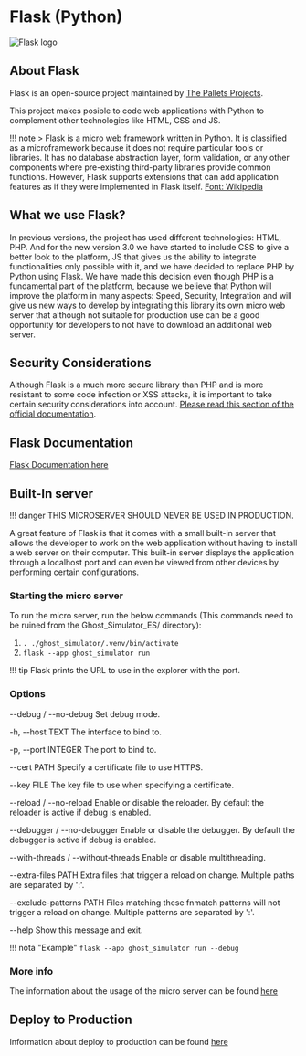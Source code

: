# Flask (Python)
![Flask logo](https://flask.palletsprojects.com/en/3.0.x/_images/flask-horizontal.png)
## About Flask

Flask is an open-source project maintained by [The Pallets Projects](https://palletsprojects.com).

This project makes posible to code web applications with Python to complement other technologies like HTML, CSS and JS.

!!! note
    > Flask is a micro web framework written in Python. It is classified as a microframework because it does not require particular tools or libraries. It has no database abstraction layer, form validation, or any other components where pre-existing third-party libraries provide common functions. However, Flask supports extensions that can add application features as if they were implemented in Flask itself.
    [Font: Wikipedia](https://en.wikipedia.org/wiki/Flask_(web_framework))

## What we use Flask?

In previous versions, the project has used different technologies: HTML, PHP. And for the new version 3.0 we have started to include CSS to give a better look to the platform, JS that gives us the ability to integrate functionalities only possible with it, and we have decided to replace PHP by Python using Flask. We have made this decision even though PHP is a fundamental part of the platform, because we believe that Python will improve the platform in many aspects: Speed, Security, Integration and will give us new ways to develop by integrating this library its own micro web server that although not suitable for production use can be a good opportunity for developers to not have to download an additional web server.

## Security Considerations

Although Flask is a much more secure library than PHP and is more resistant to some code infection or XSS attacks, it is important to take certain security considerations into account. [Please read this section of the official documentation](https://flask.palletsprojects.com/en/3.0.x/security/).

## Flask Documentation

[Flask Documentation here](https://flask.palletsprojects.com/en/3.0.x/)

## Built-In server

!!! danger
    THIS MICROSERVER SHOULD NEVER BE USED IN PRODUCTION.

A great feature of Flask is that it comes with a small built-in server that allows the developer to work on the web application without having to install a web server on their computer.
This built-in server displays the application through a localhost port and can even be viewed from other devices by performing certain configurations.

### Starting the micro server

To run the micro server, run the below commands (This commands need to be ruined from the Ghost_Simulator_ES/ directory):

1. `. ./ghost_simulator/.venv/bin/activate`
2. `flask --app ghost_simulator run`

!!! tip
    Flask prints the URL to use in the explorer with the port.

### Options

--debug / --no-debug            Set debug mode.

-h, --host TEXT                 The interface to bind to.

-p, --port INTEGER              The port to bind to.

--cert PATH                     Specify a certificate file to use HTTPS.

--key FILE                      The key file to use when specifying a certificate.

--reload / --no-reload          Enable or disable the reloader. By default the reloader is active if debug is enabled.

--debugger / --no-debugger      Enable or disable the debugger. By default the debugger is active if debug is enabled.

--with-threads / --without-threads Enable or disable multithreading.

--extra-files PATH              Extra files that trigger a reload on change. Multiple paths are separated by ':'.

--exclude-patterns PATH         Files matching these fnmatch patterns will not trigger a reload on change. Multiple patterns are separated by ':'.

--help                          Show this message and exit.

!!! nota "Example"
    `flask --app ghost_simulator run --debug`
### More info

The information about the usage of the micro server can be found [here](https://flask.palletsprojects.com/en/3.0.x/server/)

## Deploy to Production

Information about deploy to production can be found [here](https://flask.palletsprojects.com/en/3.0.x/tutorial/deploy/)